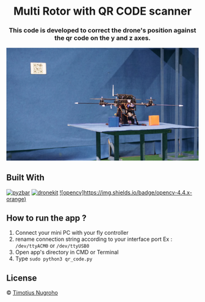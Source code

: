 <h1 align="center">Multi Rotor with QR CODE scanner</h1>

<h3 align='center'>This code is developed to correct the drone's position against the qr code on the y and z axes.</h3>

![Image Banner](img.jpg)

## Built With

[![pyzbar](https://img.shields.io/badge/pyzbar-0.x-brightgreen)](https://pypi.org/project/pyzbar/)
[![dronekit](https://img.shields.io/badge/dronekit-2.9.x-brightgreen)](https://dronekit.io/#)
[![opencv]https://img.shields.io/badge/opencv-4.4.x-orange)](https://pypi.org/project/opencv-python/)

## How to run the app ?

1. Connect your mini PC with your fly controller
2. rename connection string according to your interface port Ex : `/dev/ttyACM0` or `/dev/ttyUSB0`
3. Open app's directory in CMD or Terminal
4. Type `sudo python3 qr_code.py`

## License

© [Timotius Nugroho](https://github.com/Timotius-Nugroho)
